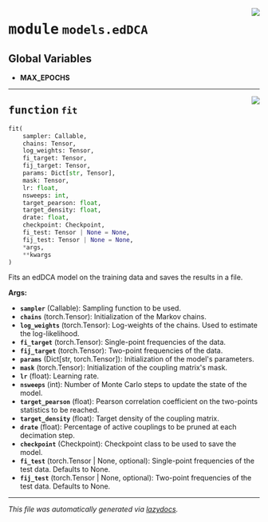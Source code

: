 <!-- markdownlint-disable -->

<a href="https://github.com/spqb/adabmDCApy/blob/main/adabmDCA/models/edDCA.py#L0"><img align="right" style="float:right;" src="https://img.shields.io/badge/-source-cccccc?style=flat-square"></a>

# <kbd>module</kbd> `models.edDCA`




**Global Variables**
---------------
- **MAX_EPOCHS**

---

<a href="https://github.com/spqb/adabmDCApy/blob/main/adabmDCA/models/edDCA.py#L17"><img align="right" style="float:right;" src="https://img.shields.io/badge/-source-cccccc?style=flat-square"></a>

## <kbd>function</kbd> `fit`

```python
fit(
    sampler: Callable,
    chains: Tensor,
    log_weights: Tensor,
    fi_target: Tensor,
    fij_target: Tensor,
    params: Dict[str, Tensor],
    mask: Tensor,
    lr: float,
    nsweeps: int,
    target_pearson: float,
    target_density: float,
    drate: float,
    checkpoint: Checkpoint,
    fi_test: Tensor | None = None,
    fij_test: Tensor | None = None,
    *args,
    **kwargs
)
```

Fits an edDCA model on the training data and saves the results in a file. 



**Args:**
 
 - <b>`sampler`</b> (Callable):  Sampling function to be used. 
 - <b>`chains`</b> (torch.Tensor):  Initialization of the Markov chains. 
 - <b>`log_weights`</b> (torch.Tensor):  Log-weights of the chains. Used to estimate the log-likelihood. 
 - <b>`fi_target`</b> (torch.Tensor):  Single-point frequencies of the data. 
 - <b>`fij_target`</b> (torch.Tensor):  Two-point frequencies of the data. 
 - <b>`params`</b> (Dict[str, torch.Tensor]):  Initialization of the model's parameters. 
 - <b>`mask`</b> (torch.Tensor):  Initialization of the coupling matrix's mask. 
 - <b>`lr`</b> (float):  Learning rate. 
 - <b>`nsweeps`</b> (int):  Number of Monte Carlo steps to update the state of the model. 
 - <b>`target_pearson`</b> (float):  Pearson correlation coefficient on the two-points statistics to be reached. 
 - <b>`target_density`</b> (float):  Target density of the coupling matrix. 
 - <b>`drate`</b> (float):  Percentage of active couplings to be pruned at each decimation step. 
 - <b>`checkpoint`</b> (Checkpoint):  Checkpoint class to be used to save the model. 
 - <b>`fi_test`</b> (torch.Tensor | None, optional):  Single-point frequencies of the test data. Defaults to None. 
 - <b>`fij_test`</b> (torch.Tensor | None, optional):  Two-point frequencies of the test data. Defaults to None. 






---

_This file was automatically generated via [lazydocs](https://github.com/ml-tooling/lazydocs)._
